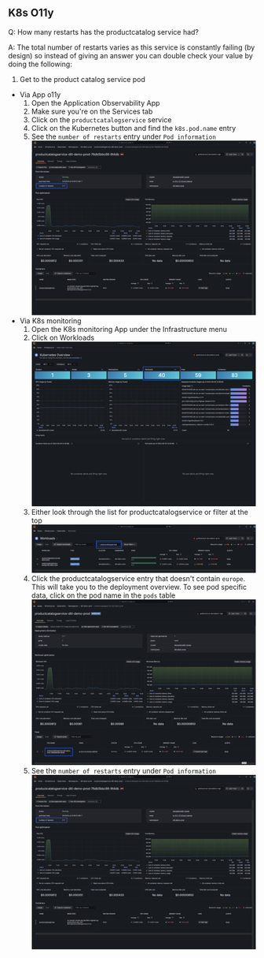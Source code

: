## K8s O11y
Q: How many restarts has the productcatalog service had?

A: The total number of restarts varies as this service is constantly failing (by design) so instead of giving an answer you can double check your value by doing the following:
1. Get to the product catalog service pod
- Via App o11y
  1. Open the Application Observability App
  1. Make sure you're on the Services tab 
  1. Click on the `productcatalogservice` service
  1. Click on the Kubernetes button and find the `k8s.pod.name` entry
  1. See the `number of restarts` entry under `Pod information`
  ![workload](/images/3.1-k8s-olly-4.png)
- Via K8s monitoring
  1. Open the K8s monitoring App under the Infrastructure menu
  1. Click on Workloads
  ![workload](/images/3.1-k8s-olly-1.png)
  1. Either look through the list for productcatalogservice or filter at the top  
  ![workload](/images/3.1-k8s-olly-2.png)
  1. Click the productcatalogservice entry that doesn't contain `europe`. This will take you to the deployment overview. To see pod specific data, click on the pod name in the `pods` table
  ![workload](/images/3.1-k8s-olly-3.png)
  1. See the `number of restarts` entry under `Pod information`
  ![workload](/images/3.1-k8s-olly-4.png)
